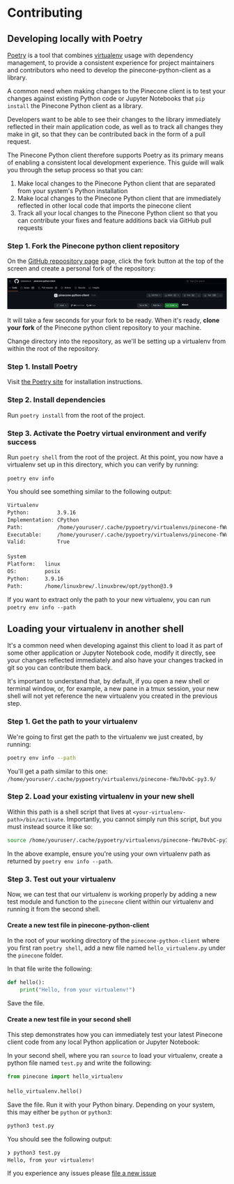 # Contributing 

## Developing locally with Poetry 

[Poetry](https://python-poetry.org/) is a tool that combines [virtualenv](https://virtualenv.pypa.io/en/latest/) usage with dependency management, to provide a consistent experience for project maintainers and contributors who need to develop the pinecone-python-client
as a library. 

A common need when making changes to the Pinecone client is to test your changes against existing Python code or Jupyter Notebooks that `pip install` the Pinecone Python client as a library. 

Developers want to be able to see their changes to the library immediately reflected in their main application code, as well as to track all changes they make in git, so that they can be contributed back in the form of a pull request. 

The Pinecone Python client therefore supports Poetry as its primary means of enabling a consistent local development experience. This guide will walk you through the setup process so that you can: 
1. Make local changes to the Pinecone Python client that are separated from your system's Python installation
2. Make local changes to the Pinecone Python client that are immediately reflected in other local code that imports the pinecone client
3. Track all your local changes to the Pinecone Python client so that you can contribute your fixes and feature additions back via GitHub pull requests

### Step 1. Fork the Pinecone python client repository

On the [GitHub repoository page](https://github.com/pinecone-io/pinecone-python-client) page, click the fork button at the top of the screen and create a personal fork of the repository: 

![Create a GitHub fork of the Pinecone Python client](./docs/pinecone-python-client-fork.png)

It will take a few seconds for your fork to be ready. When it's ready, **clone your fork** of the Pinecone python client repository to your machine. 

Change directory into the repository, as we'll be setting up a virtualenv from within the root of the repository. 

### Step 1. Install Poetry 

Visit [the Poetry site](https://python-poetry.org/) for installation instructions. 

### Step 2. Install dependencies 

Run `poetry install` from the root of the project. 

### Step 3. Activate the Poetry virtual environment and verify success

Run `poetry shell` from the root of the project. At this point, you now have a virtualenv set up in this directory, which you can verify by running: 

`poetry env info`

You should see something similar to the following output: 

```bash
Virtualenv
Python:         3.9.16
Implementation: CPython
Path:           /home/youruser/.cache/pypoetry/virtualenvs/pinecone-fWu70vbC-py3.9
Executable:     /home/youruser/.cache/pypoetry/virtualenvs/pinecone-fWu70vbC-py3.9/bin/python
Valid:          True

System
Platform:   linux
OS:         posix
Python:     3.9.16
Path:       /home/linuxbrew/.linuxbrew/opt/python@3.9
```
If you want to extract only the path to your new virtualenv, you can run `poetry env info --path`

## Loading your virtualenv in another shell 

It's a common need when developing against this client to load it as part of some other application or Jupyter Notebook code, modify 
it directly, see your changes reflected immediately and also have your changes tracked in git so you can contribute them back. 

It's important to understand that, by default, if you open a new shell or terminal window, or, for example, a new pane in a tmux session, 
your new shell will not yet reference the new virtualenv you created in the previous step. 

### Step 1. Get the path to your virtualenv

We're going to first get the path to the virtualenv we just created, by running: 

```bash
poetry env info --path
```

You'll get a path similar to this one:  `/home/youruser/.cache/pypoetry/virtualenvs/pinecone-fWu70vbC-py3.9/`

### Step 2. Load your existing virtualenv in your new shell

Within this path is a shell script that lives at `<your-virtualenv-path>/bin/activate`. Importantly, you cannot simply run this script, but you 
must instead source it like so: 

```bash
source /home/youruser/.cache/pypoetry/virtualenvs/pinecone-fWu70vbC-py3.9/bin/activate
```
In the above example, ensure you're using your own virtualenv path as returned by `poetry env info --path`.

### Step 3. Test out your virtualenv 

Now, we can test that our virtualenv is working properly by adding a new test module and function to the `pinecone` client within our virtualenv 
and running it from the second shell. 

#### Create a new test file in pinecone-python-client
In the root of your working directory of the `pinecone-python-client` where you first ran `poetry shell`, add a new file named `hello_virtualenv.py` under the `pinecone` folder. 

In that file write the following: 

```python
def hello():
    print("Hello, from your virtualenv!")
```
Save the file. 

#### Create a new test file in your second shell 
This step demonstrates how you can immediately test your latest Pinecone client code from any local Python application or Jupyter Notebook: 

In your second shell, where you ran `source` to load your virtualenv, create a python file named `test.py` and write the following: 

```python
from pinecone import hello_virtualenv

hello_virtualenv.hello()
```

Save the file. Run it with your Python binary. Depending on your system, this may either be `python` or `python3`: 

```bash
python3 test.py
```

You should see the following output: 

```bash
❯ python3 test.py
Hello, from your virtualenv!
```

If you experience any issues please [file a new issue](https://github.com/pinecone-io/pinecone-python-client/issues/new)
